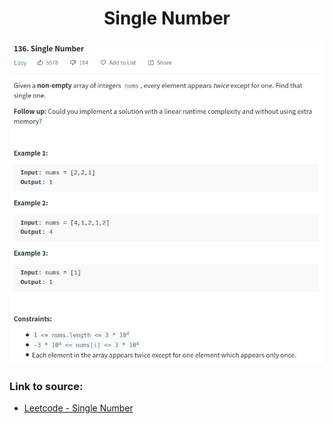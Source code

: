 <h1 align="center">Single Number</h1>

![alt text](https://raw.githubusercontent.com/matthew01lokiet/Github-repos-images/main/Algs/HashMap/8iKOIC52_o.png)

### Link to source: 
- <a href="https://leetcode.com/problems/single-number/">Leetcode - Single Number</a>

